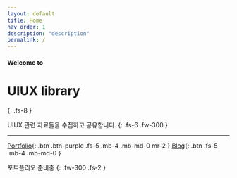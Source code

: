 ```yaml
---
layout: default
title: Home
nav_order: 1
description: "description"
permalink: /
---
```


#### Welcome to
# UIUX library
{: .fs-8 }

UIUX 관련 자료들을 수집하고 공유합니다.
{: .fs-6 .fw-300 }

---

[Portfolio](#){: .btn .btn-purple .fs-5 .mb-4 .mb-md-0 mr-2 }
[Blog](https://lifewebstudy.com/){: .btn .fs-5 .mb-4 .mb-md-0 }

포트폴리오 준비중
{: .fw-300 .fs-2 }

